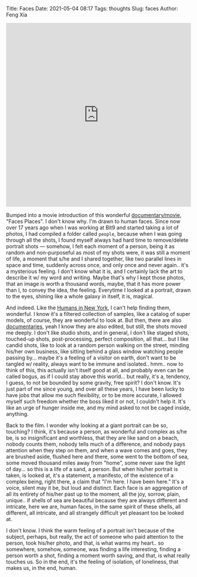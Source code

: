 Title: Faces
Date: 2021-05-04 08:17
Tags: thoughts
Slug: faces
Author: Feng Xia


<iframe width="100%" height="500"
        src="https://www.youtube.com/embed/2rKZcAiLHlY?controls=0"
        title="YouTube video player"
        frameborder="0"
        allow="accelerometer;
autoplay; clipboard-write; encrypted-media; gyroscope;
picture-in-picture"
        allowfullscreen>
</iframe>

Bumped into a movie introduction of this wonderful
[documentary/movie][1], "Faces Places". I don't know why. I'm drawn to
human faces. Since now over 17 years ago when I was working at Bit9
and started taking a lot of photos, I had compiled a folder called
`people`, because when I was going through all the shots, I found
myself always had hard time to remove/delete portrait shots &mdash;
somehow, I felt each moment of a person, being it as random and
non-purposeful as most of my shots were, it was still a moment of
life, a moment that s/he and I shared together, like two parallel
lines in space and time, suddenly across once, and only once and never
again.. it's a mysterious feeling. I don't know what it is, and I
certainly lack the art to describe it w/ my word and writing. Maybe
that's why I kept those photos, that an image is worth a thousand
words, maybe, that it has more power than I, to convey the idea, the
feeling. Everytime I looked at a portrait, drawn to the eyes, shining
like a whole galaxy in itself, it is, magical.

And indeed. Like the [Humans in New York][2], I can't help finding
them, wonderful. I know it's a filtered collection of samples, like a
catalog of super models, of course, they are wonderful to look at. But
then, there are also [documentaries][3], yeah I know they are also
edited, but still, the shots moved me deeply. I don't like studio
shots, and in general, I don't like staged shots, touched-up shots,
post-processing, perfect composition, all that... but I like candid
shots, like to look at a random person walking on the street, minding
his/her own business, like sitting behind a glass window watching
people passing by... maybe it's a feeling of a visitor on earth, don't
want to be tangled w/ reality, always want to be immune and
isolated.. hmm.. now to think of this, this actually isn't itself good
at all, and probably even can be called bogus, as if I could stay
above this world... but really, it's a, tendency, I guess, to not be
bounded by some gravity, free spirit? I don't know. It's just part of
me since young, and over all these years, I have been lucky to have
jobs that allow me such flexibility, or to be more accurate, I allowed
myself such freedom whether the boss liked it or not, I couldn't help
it. It's like an urge of hunger inside me, and my mind asked to not be
caged inside, anything.

Back to the film. I wonder why looking at a giant portrait can be so,
touching? I think, it's because a person, as wonderful and complex as
s/he be, is so insignificant and worthless, that they are like sand on
a beach, nobody counts them, nobody tells much of a difference, and
nobody pays attention when they step on them, and when a wave comes
and goes, they are brushed aside, flushed here and there, some went to
the bottom of sea, some moved thousand miles away from "home", some
never saw the light of day... so this is a life of a sand, a
person. But when his/her portrait is taken, is looked at, it's a
statement, a manifesto, of the existence of a complex being, right
there, a claim that "I'm here. I have been here." It's a voice, silent
may it be, but loud and distinct. Each face is an aggregation of all
its entirety of his/her past up to the moment, all the joy, sorrow,
plain, unique.. if shells of sea are beautiful because they are always
different and intricate, here we are, human faces, in the same spirit
of these shells, all different, all intricate, and all strangely
difficult yet pleasant too be looked at.

I don't know. I think the warm feeling of a portrait isn't because of
the subject, perhaps, but really, the act of someone who paid
attention to the person, took his/her photo, and that, is what warms
my heart.. so somewhere, somehow, someone, was finding a life
interesting, finding a person worth a shot, finding a moment worth
saving, and that, is what really touches us. So in the end, it's the
feeling of isolation, of loneliness, that makes us, in the end, human.

[1]: https://www.youtube.com/watch?v=2rKZcAiLHlY
[2]: {filename}/thoughts/humans%20in%20new%20york.md
[3]: {filename}/thoughts/independent%20documentaries.md
